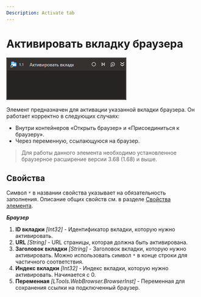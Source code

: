 ```yaml
---
Description: Activate tab
---
```


# Активировать вкладку браузера

![](<../../../.gitbook/assets1/studio-linux-elements-basic/browser-tab-activate-activity.png>)

Элемент предназначен для активации указанной вкладки браузера. Он работает корректно в следующих случаях:
- Внутри контейнеров «Открыть браузер» и «Присоединиться к браузеру».
- Через переменную, ссылающуюся на браузер.

> Для работы данного элемента необходимо установленное браузерное расширение версии 3.68 (1.68) и выше.

## Свойства

Символ `*` в названии свойства указывает на обязательность заполнения. 
Описание общих свойств см. в разделе [Свойства элемента](https://docs.primo-rpa.ru/primo-rpa/primo-studio/process/elements#svoistva-elementa).

***Браузер***    
1. **ID вкладки** *[Int32]* - Идентификатор вкладки, которую нужно активировать.
1. **URL** *[String]* - URL страницы, которая должна быть активирована.
1. **Заголовок вкладки** *[String]* - Заголовок вкладки, которую нужно активировать. Можно использовать символ `*` в конце строки для частичного соответствия.
1. **Индекс вкладки** *[Int32]* - Индекс вкладки, которую нужно активировать. Начинается с 0.
1. **Переменная** *[LTools.WebBrowser.BrowserInst]* - Переменная для сохранения ссылки на подключенный браузер.




